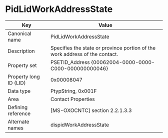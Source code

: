 # PidLidWorkAddressState

| Key | Value |
|---|---|
| Canonical name | PidLidWorkAddressState |
| Description | Specifies the state or province portion of the work address of the contact. |
| Property set | PSETID_Address {00062004-0000-0000-C000-000000000046} |
| Property long ID (LID) | 0x00008047 |
| Data type | PtypString, 0x001F |
| Area | Contact Properties |
| Defining reference | [MS-OXOCNTC] section 2.2.1.3.3 |
| Alternate names | dispidWorkAddressState |
